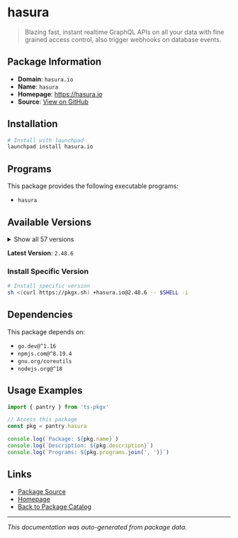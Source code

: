 # hasura

> Blazing fast, instant realtime GraphQL APIs on all your data with fine grained access control, also trigger webhooks on database events.

## Package Information

- **Domain**: `hasura.io`
- **Name**: `hasura`
- **Homepage**: https://hasura.io
- **Source**: [View on GitHub](https://github.com/pkgxdev/pantry/tree/main/projects/hasura.io/package.yml)

## Installation

```bash
# Install with launchpad
launchpad install hasura.io
```

## Programs

This package provides the following executable programs:

- `hasura`

## Available Versions

<details>
<summary>Show all 57 versions</summary>

- `2.48.6`, `2.48.5`, `2.48.4`, `2.48.3`, `2.48.2`
- `2.48.1`, `2.48.0`, `2.47.0`, `2.46.0`, `2.45.3`
- `2.45.2`, `2.45.1`, `2.45.0`, `2.44.1`, `2.44.0`
- `2.43.0`, `2.42.0`, `2.41.0`, `2.40.3`, `2.40.2`
- `2.40.1`, `2.40.0`, `2.39.2`, `2.39.1`, `2.39.0`
- `2.38.1`, `2.38.0`, `2.37.1`, `2.37.0`, `2.36.12`
- `2.36.10`, `2.36.9`, `2.36.8`, `2.36.7`, `2.36.6`
- `2.36.5`, `2.36.4`, `2.36.3`, `2.36.2`, `2.36.1`
- `2.36.0`, `2.35.2`, `2.35.1`, `2.35.0`, `2.34.0`
- `2.33.4`, `2.33.3`, `2.33.2`, `2.33.1`, `2.33.0`
- `2.32.1`, `2.32.0`, `2.31.0`, `2.11.13`, `2.11.12`
- `2.11.11`, `2.11.10`

</details>

**Latest Version**: `2.48.6`

### Install Specific Version

```bash
# Install specific version
sh <(curl https://pkgx.sh) +hasura.io@2.48.6 -- $SHELL -i
```

## Dependencies

This package depends on:

- `go.dev@^1.16`
- `npmjs.com@^8.19.4`
- `gnu.org/coreutils`
- `nodejs.org@^18`

## Usage Examples

```typescript
import { pantry } from 'ts-pkgx'

// Access this package
const pkg = pantry.hasura

console.log(`Package: ${pkg.name}`)
console.log(`Description: ${pkg.description}`)
console.log(`Programs: ${pkg.programs.join(', ')}`)
```

## Links

- [Package Source](https://github.com/pkgxdev/pantry/tree/main/projects/hasura.io/package.yml)
- [Homepage](https://hasura.io)
- [Back to Package Catalog](../../package-catalog.md)

---

*This documentation was auto-generated from package data.*
